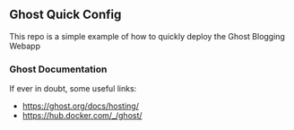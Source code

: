 ## Ghost Quick Config

This repo is a simple example of how to quickly deploy the Ghost Blogging Webapp

### Ghost Documentation

If ever in doubt, some useful links: 
- https://ghost.org/docs/hosting/
- https://hub.docker.com/_/ghost/ 

